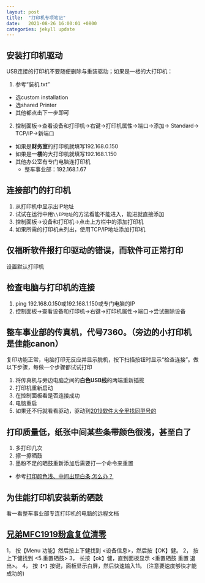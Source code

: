```yaml
---
layout: post
title:  "打印机专项笔记"
date:   2021-08-26 16:00:01 +0800
categories: jekyll update
---
```



## 安装打印机驱动
USB连接的打印机不要随便删除与重装驱动；如果是一楼的大打印机：
1. 参考“装机.txt”
+ 选custom installation
+ 选shared Printer
+ 其他都点击下一步即可
2. 控制面板->查看设备和打印机->右键->打印机属性->端口->添加-> Standard-> TCP/IP->新端口
+ 如果是**财务室**的打印机就填写192.168.0.150
+ 如果是**一楼**的大打印机就填写192.168.1.150
+ 其他办公室有专门电脑连打印机
	+ 整车事业部：192.168.1.67

## 连接部门的打印机
1. 从打印机中显示出IP地址
1. 试试在运行中用`\\IP地址`的方法看能不能进入，能进就直接添加
1. 控制面板->设备和打印机->点击上方栏中的添加打印机
1. 如果所需的打印机未列出，使用TCP/IP地址添加打印机

## 仅福昕软件报打印驱动的错误，而软件可正常打印
设置默认打印机

## 检查电脑与打印机的连接
1. ping 192.168.0.150或192.168.1.150或专门电脑的IP
1. 控制面板->查看设备和打印机->右键->打印机属性->端口->尝试删除设备

## 整车事业部的传真机，代号7360。（旁边的小打印机是佳能canon）
复印功能正常，电脑打印无反应并显示脱机，按下扫描按钮时显示“检查连接”。做以下步骤，每做一个步骤都试试打印
1. 将传真机与旁边电脑之间的**白色USB线**的两端重新插拔
1. 打印机重新启动
1. 在控制面板看是否连接成功
1. 电脑重启
1. 如果还不行就看看驱动，驱动到[2019软件大全里找同型号的](#安装打印机驱动)

## 打印质量低，纸张中间某些条带颜色很浅，甚至白了
1. 多打印几次
1. 擦一擦晒鼓
1. 墨粉不足的晒鼓重新添加后需要打一个命令来重置
+ 参考[打印颜色浅、中间出现白条,怎么办？](https://wenku.baidu.com/view/d4fed53183c4bb4cf7ecd157.html)

## 为佳能打印机安装新的硒鼓
看一看整车事业部专连打印机的电脑的远程文档

## [兄弟MFC1919粉盒复位清零](https://www.tonerchiper.com/2020/5322)
1， 按【Menu 功能】然后按上下健找到 <设备信息>，然后按【OK】健。
2， 按上下健找到 <5.重置硒鼓>
3， 长按【ok】健，直到面板显示 <重置硒鼓 重置 退出>。
4， 按`【*】`按键，面板显示白屏，然后快速输入11。 (注意要速度够快才能成功的)
